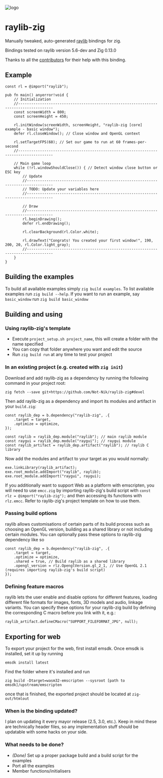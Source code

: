 ![logo](https://github.com/Not-Nik/raylib-zig/raw/devel/logo/logo.png)

# raylib-zig

Manually tweaked, auto-generated [raylib](https://github.com/raysan5/raylib) bindings for zig.

Bindings tested on raylib version 5.6-dev and Zig 0.13.0

Thanks to all the [contributors](https://github.com/Not-Nik/raylib-zig/graphs/contributors) for their help with this
binding.

## Example

```zig
const rl = @import("raylib");

pub fn main() anyerror!void {
    // Initialization
    //--------------------------------------------------------------------------------------
    const screenWidth = 800;
    const screenHeight = 450;

    rl.initWindow(screenWidth, screenHeight, "raylib-zig [core] example - basic window");
    defer rl.closeWindow(); // Close window and OpenGL context

    rl.setTargetFPS(60); // Set our game to run at 60 frames-per-second
    //--------------------------------------------------------------------------------------

    // Main game loop
    while (!rl.windowShouldClose()) { // Detect window close button or ESC key
        // Update
        //----------------------------------------------------------------------------------
        // TODO: Update your variables here
        //----------------------------------------------------------------------------------

        // Draw
        //----------------------------------------------------------------------------------
        rl.beginDrawing();
        defer rl.endDrawing();

        rl.clearBackground(rl.Color.white);

        rl.drawText("Congrats! You created your first window!", 190, 200, 20, rl.Color.light_gray);
        //----------------------------------------------------------------------------------
    }
}
```

## Building the examples

To build all available examples simply `zig build examples`. To list available examples run `zig build --help`. If you
want to run an example, say `basic_window` run `zig build basic_window`

## Building and using

### Using raylib-zig's template

* Execute `project_setup.sh project_name`, this will create a folder with the name specified
* You can copy that folder anywhere you want and edit the source
* Run `zig build run` at any time to test your project

### In an existing project (e.g. created with `zig init`)

Download and add raylib-zig as a dependency by running the following command in your project root:

```
zig fetch --save git+https://github.com/Not-Nik/raylib-zig#devel
```

Then add raylib-zig as a dependency and import its modules and artifact in your `build.zig`:

```zig
const raylib_dep = b.dependency("raylib-zig", .{
    .target = target,
    .optimize = optimize,
});

const raylib = raylib_dep.module("raylib"); // main raylib module
const raygui = raylib_dep.module("raygui"); // raygui module
const raylib_artifact = raylib_dep.artifact("raylib"); // raylib C library
```

Now add the modules and artifact to your target as you would normally:

```zig
exe.linkLibrary(raylib_artifact);
exe.root_module.addImport("raylib", raylib);
exe.root_module.addImport("raygui", raygui);
```

If you additionally want to support Web as a platform with emscripten, you will need to use `emcc.zig` by importing
raylib-zig's build script with `const rlz = @import("raylib-zig");` and then accessing its functions with `rlz.emcc`.
Refer to raylib-zig's project template on how to use them.

### Passing build options

raylib allows customisations of certain parts of its build process such as choosing an OpenGL version, building as a
shared library or not including certain modules. You can optionally pass these options to raylib-zig dependency like so

```zig
const raylib_dep = b.dependency("raylib-zig", .{
    .target = target,
    .optimize = optimize,
    .shared = true, // Build raylib as a shared library
    .opengl_version = rlz.OpenglVersion.gl_2_1, // Use OpenGL 2.1 (requires importing raylib-zig's build script)
});
```

### Defining feature macros

raylib lets the user enable and disable options for different features, loading different file formats for images,
fonts, 3D models and audio, linkage variants. You can specify these options for your raylib-zig build by defining the
corresponding C macro before you link with it, e.g.:

```zig
raylib_artifact.defineCMacro("SUPPORT_FILEFORMAT_JPG", null);
```

## Exporting for web

To export your project for the web, first install emsdk.
Once emsdk is installed, set it up by running

`emsdk install latest`

Find the folder where it's installed and run

`zig build -Dtarget=wasm32-emscripten --sysroot [path to emsdk]/upstream/emscripten`

once that is finished, the exported project should be located at `zig-out/htmlout`

### When is the binding updated?

I plan on updating it every mayor release (2.5, 3.0, etc.). Keep in mind these are technically header files, so any
implementation stuff should be updatable with some hacks on your side.

### What needs to be done?

+ _(Done)_ Set up a proper package build and a build script for the examples
+ Port all the examples
+ Member functions/initialisers
